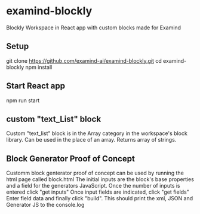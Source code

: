 # examind-blockly

Blockly Workspace in React app with custom blocks made for Examind

## Setup

git clone https://github.com/examind-ai/examind-blockly.git
cd examind-blockly
npm install

## Start React app

npm run start

## custom "text_List" block

Custom "text_list" block is in the Array category in the workspace's block library.
Can be used in the place of an array.
Returns array of strings.

## Block Generator Proof of Concept

Customm block genterator proof of concept can be used  by running
the html page called block.html
The initial inputs are the block's base properties and a field for the generators JavaScript.
Once the number of inputs is entered click "get inputs"
Once input fields are indicated, click "get fields"
Enter field data and finally click "build".
This should print the xml, JSON and Generator JS to the console.log

